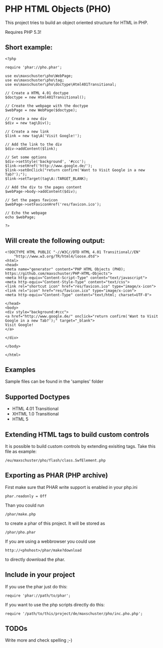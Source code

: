 PHP HTML Objects (PHO)
==========
This project tries to build an object oriented structure for HTML in PHP.

Requires PHP 5.3!

Short example:
--------------
    <?php
    
    require 'phar://pho.phar';
    
    use eu\maxschuster\pho\WebPage;
    use eu\maxschuster\pho\tag;
    use eu\maxschuster\pho\doctype\Html401Transitional;
    
    // Create a HTML 4.01 doctype
    $doctype = new Html401Transitional();
    
    // Create the webpage with the doctype
    $webPage = new WebPage($doctype);
    
    // Create a new div
    $div = new tag\Div();
    
    // Create a new link
    $link = new tag\A('Visit Google!');
    
    // Add the link to the div
    $div->addContent($link);
    
    // Set some options
    $div->setStyle('background', '#ccc');
    $link->setHref('http://www.google.de/');
    $link->setOnClick("return confirm('Want to Visit Google in a new Tab?');");
    $link->setTarget(tag\A::TARGET_BLANK);
    
    // Add the div to the pages content
    $webPage->body->addContent($div);
    
    // Set the pages favicon
    $webPage->setFaviconHref('res/favicon.ico');
    
    // Echo the webpage
    echo $webPage;
    
    ?>

Will create the following output:
---------------------------------
    <!DOCTYPE HTML PUBLIC "-//W3C//DTD HTML 4.01 Transitional//EN"
        "http://www.w3.org/TR/html4/loose.dtd">
    <html>
    <head>
    <meta name="generator" content="PHP HTML Objects (PHO); https://github.com/maxschuster/PHP-HTML-Objects">
    <meta http-equiv="Content-Script-Type" content="text/javascript">
    <meta http-equiv="Content-Style-Type" content="text/css">
    <link rel="shortcut icon" href="res/favicon.ico" type="image/x-icon">
    <link rel="icon" href="res/favicon.ico" type="image/x-icon">
    <meta http-equiv="Content-Type" content="text/html; charset=UTF-8">

    </head>
    <body>
    <div style="background:#ccc">
    <a href="http://www.google.de/" onclick="return confirm('Want to Visit Google in a new Tab?');" target="_blank">
    Visit Google!
    </a>

    </div>

    </body>

    </html>
    
Examples
--------
Sample files can be found in the 'samples' folder

Supported Doctypes
------------------
* HTML 4.01 Transitional
* XHTML 1.0 Transitional
* HTML 5

Extending HTML tags to build custom controls
--------------------------------------------
It is possible to build custom controls by extending exisiting tags.
Take this file as example:

    /eu/maxschuster/pho/flash/class.SwfElement.php

Exporting as PHAR (PHP archive)
-------------------------------
First make sure that PHAR write support is enabled in your php.ini

    phar.readonly = Off

Than you could run

    /phar/make.php
    
to create a phar of this project. It will be stored as 

    /phar/pho.phar
    
If you are using a webbrowser you could use

    http://<phohost>/phar/make?download

to directly download the phar.

Include in your project
-----------------------
If you use the phar just do this:

    require 'phar://path/to/phar';
    
If you want to use the php scripts directly do this:

    require '/path/to/this/project/de/maxschuster/pho/inc.pho.php';

TODOs
-----
Write more and check spelling ;-)